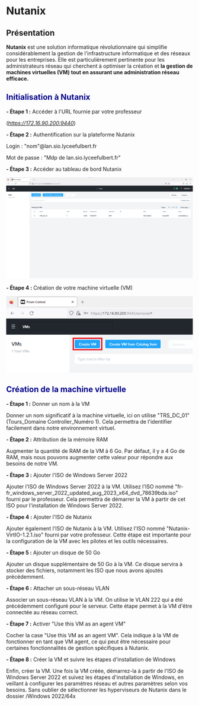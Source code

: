 # **Nutanix**

## Présentation 
**Nutanix** est une solution informatique révolutionnaire qui simplifie considérablement la gestion de l'infrastructure informatique et des réseaux pour les entreprises. Elle est particulièrement pertinente pour les administrateurs réseau qui cherchent à optimiser la création et **la gestion de machines virtuelles (VM) tout en assurant une administration réseau efficace.**


## <span style="color: darkblue"> **Initialisation à Nutanix**

**- Étape 1 :** Accéder à l'URL fournie par votre professeur 

(*https://172.16.90.200:9440*)

**- Étape 2 :** Authentification sur la plateforme Nutanix 

Login : "nom"@lan.sio.lyceefulbert.fr

Mot de passe : "Mdp de lan.sio.lyceefulbert.fr"

**- Étape 3 :** Accéder au tableau de bord Nutanix

![Tableau de bord Nutanix](img/tbl_de_bord_nutanix.png)

**- Étape 4 :** Création de votre machine virtuelle (VM)

![Create VM Nutanix](img/create_vm_nutanix.png)

## <span style="color: darkblue"> **Création de la machine virtuelle**


**- Étape 1 :** Donner un nom à la VM

Donner un nom significatif à la machine virtuelle, ici on utilise "TRS_DC_01" (Tours_Domaine Controller_Numéro 1). Cela permettra de l'identifier facilement dans notre environnement virtuel.


**- Étape 2 :** Attribution de la mémoire RAM

Augmenter la quantité de RAM de la VM à 6 Go. Par défaut, il y a 4 Go de RAM, mais nous pouvons augmenter cette valeur pour répondre aux besoins de notre VM.


**- Étape 3 :** Ajouter l'ISO de Windows Server 2022

Ajouter l'ISO de Windows Server 2022 à la VM. Utilisez l'ISO nommé "fr-fr_windows_server_2022_updated_aug_2023_x64_dvd_78639bda.iso" fourni par le professeur. Cela permettra de démarrer la VM à partir de cet ISO pour l'installation de Windows Server 2022.


**- Étape 4 :** Ajouter l'ISO de Nutanix

Ajouter également l'ISO de Nutanix à la VM. Utilisez l'ISO nommé "Nutanix-VirtIO-1.2.1.iso" fourni par votre professeur. Cette étape est importante pour la configuration de la VM avec les pilotes et les outils nécessaires.


**- Étape 5 :** Ajouter un disque de 50 Go

Ajouter un disque supplémentaire de 50 Go à la VM. Ce disque servira à stocker des fichiers, notamment les ISO que nous avons ajoutés précédemment.


**- Étape 6 :** Attacher un sous-réseau VLAN

Associer un sous-réseau VLAN à la VM. On utilise le VLAN 222 qui a été précédemment configuré pour le serveur. Cette étape permet à la VM d'être connectée au réseau correct.


**- Étape 7 :** Activer "Use this VM as an agent VM"

Cocher la case "Use this VM as an agent VM". Cela indique à la VM de fonctionner en tant que VM agent, ce qui peut être nécessaire pour certaines fonctionnalités de gestion spécifiques à Nutanix.


**- Étape 8 :** Créer la VM et suivre les étapes d'installation de Windows

Enfin, créer la VM. Une fois la VM créée, démarrez-la à partir de l'ISO de Windows Server 2022 et suivez les étapes d'installation de Windows, en veillant à configurer les paramètres réseau et autres paramètres selon vos besoins. Sans oublier de sélectionner les hyperviseurs de Nutanix dans le dossier /Windows 2022/64x